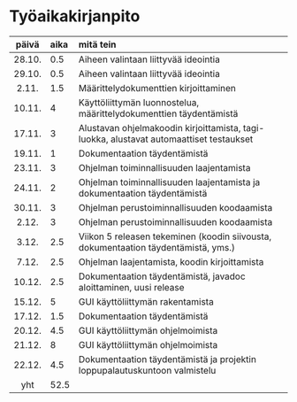 # Työaikakirjanpito

| päivä | aika | mitä tein  |
| :-----:|:-----| :-----|
| 28.10. | 0.5  | Aiheen valintaan liittyvää ideointia |
| 29.10. | 0.5  | Aiheen valintaan liittyvää ideointia |
|  2.11. | 1.5  | Määrittelydokumenttien kirjoittaminen |
| 10.11. |   4  | Käyttöliittymän luonnostelua, määrittelydokumenttien täydentämistä |
| 17.11. |   3  | Alustavan ohjelmakoodin kirjoittamista, tagi-luokka, alustavat automaattiset testaukset |
| 19.11. |   1  | Dokumentaation täydentämistä |
| 23.11. |   3  | Ohjelman toiminnallisuuden laajentamista |
| 24.11. |   2  | Ohjelman toiminnallisuuden laajentamista ja dokumentaation täydentämistä |
| 30.11. |   3  | Ohjelman perustoiminnallisuuden koodaamista |
| 2.12. |   3  | Ohjelman perustoiminnallisuuden koodaamista |
| 3.12. |   2.5  | Viikon 5 releasen tekeminen (koodin siivousta, dokumentaation täydentämistä, yms.) |
| 7.12. |   2.5  | Ohjelman laajentamista, koodin kirjoittamista |
| 10.12. |   2.5  | Dokumentaation täydentämistä, javadoc aloittaminen, uusi release |
| 15.12. |   5  | GUI käyttöliittymän rakentamista |
| 17.12. |   1.5  | Dokumentaation täydentämistä |
| 20.12. |   4.5  | GUI käyttöliittymän ohjelmoimista |
| 21.12. |   8  | GUI käyttöliittymän ohjelmoimista |
| 22.12. |   4.5  | Dokumentaation täydentämistä ja projektin loppupalautuskuntoon valmistelu |
| yht    | 52.5 | |
